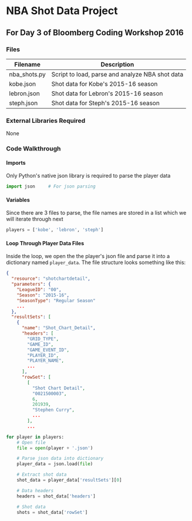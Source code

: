# NBA Shot Data Project
## For Day 3 of Bloomberg Coding Workshop 2016

### Files

Filename | Description
---|---
nba_shots.py | Script to load, parse and analyze NBA shot data
kobe.json | Shot data for Kobe's 2015-16 season
lebron.json | Shot data for Lebron's 2015-16 season
steph.json | Shot data for Steph's 2015-16 season

### External Libraries Required
None

### Code Walkthrough


#### Imports
Only Python's native json library is required to parse the player data
``` python
import json		# For json parsing

```

#### Variables
Since there are 3 files to parse, the file names are stored in a list which
we will iterate through next

``` python
players = ['kobe', 'lebron', 'steph']

```

#### Loop Through Player Data Files
Inside the loop, we open the the player's json file and parse it into a
dictionary named `player_data`.  The file structure looks something like this:

``` json
{
  "resource": "shotchartdetail",
  "parameters": {
    "LeagueID": "00",
    "Season": "2015-16",
    "SeasonType": "Regular Season"
    ...
  },
  "resultSets": [
    {
      "name": "Shot_Chart_Detail",
      "headers": [
        "GRID_TYPE",
        "GAME_ID",
        "GAME_EVENT_ID",
        "PLAYER_ID",
        "PLAYER_NAME",
        ...
      ],
      "rowSet": [
        [
          "Shot Chart Detail",
          "0021500003",
          6,
          201939,
          "Stephen Curry",
          ...
        ],
        ...
```





``` python
for player in players:
	# Open file
	file = open(player + '.json')

	# Parse json data into dictionary
	player_data = json.load(file)

	# Extract shot data
	shot_data = player_data['resultSets'][0]

	# Data headers
	headers = shot_data['headers']

	# Shot data
	shots = shot_data['rowSet']

```
